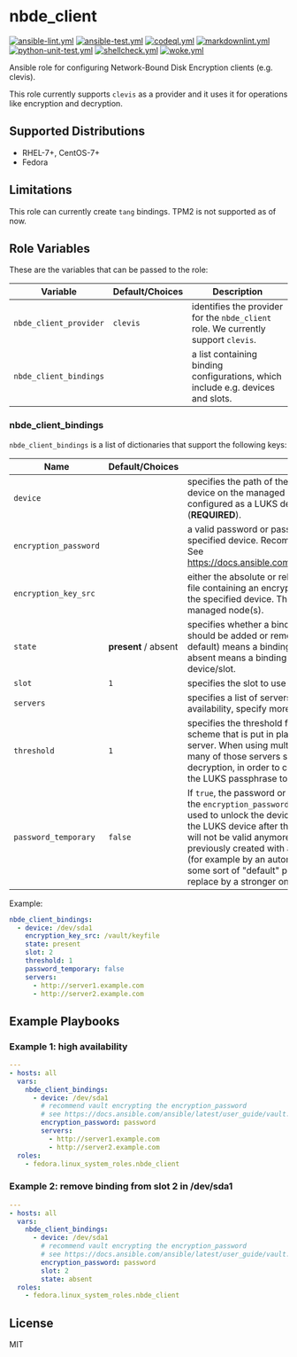 # nbde_client

[![ansible-lint.yml](https://github.com/fedora.linux_system_roles.nbde_client/actions/workflows/ansible-lint.yml/badge.svg)](https://github.com/fedora.linux_system_roles.nbde_client/actions/workflows/ansible-lint.yml) [![ansible-test.yml](https://github.com/fedora.linux_system_roles.nbde_client/actions/workflows/ansible-test.yml/badge.svg)](https://github.com/fedora.linux_system_roles.nbde_client/actions/workflows/ansible-test.yml) [![codeql.yml](https://github.com/fedora.linux_system_roles.nbde_client/actions/workflows/codeql.yml/badge.svg)](https://github.com/fedora.linux_system_roles.nbde_client/actions/workflows/codeql.yml) [![markdownlint.yml](https://github.com/fedora.linux_system_roles.nbde_client/actions/workflows/markdownlint.yml/badge.svg)](https://github.com/fedora.linux_system_roles.nbde_client/actions/workflows/markdownlint.yml) [![python-unit-test.yml](https://github.com/fedora.linux_system_roles.nbde_client/actions/workflows/python-unit-test.yml/badge.svg)](https://github.com/fedora.linux_system_roles.nbde_client/actions/workflows/python-unit-test.yml) [![shellcheck.yml](https://github.com/fedora.linux_system_roles.nbde_client/actions/workflows/shellcheck.yml/badge.svg)](https://github.com/fedora.linux_system_roles.nbde_client/actions/workflows/shellcheck.yml) [![woke.yml](https://github.com/fedora.linux_system_roles.nbde_client/actions/workflows/woke.yml/badge.svg)](https://github.com/fedora.linux_system_roles.nbde_client/actions/workflows/woke.yml)

Ansible role for configuring Network-Bound Disk Encryption clients (e.g. clevis).

This role currently supports `clevis` as a provider and it uses it for operations like encryption
and decryption.

## Supported Distributions

* RHEL-7+, CentOS-7+
* Fedora

## Limitations

This role can currently create `tang` bindings. TPM2 is not supported as of now.

## Role Variables

These are the variables that can be passed to the role:

| **Variable** | **Default/Choices** | **Description** |
|----------|-------------|------|
| `nbde_client_provider` | `clevis`| identifies the provider for the `nbde_client` role. We currently support `clevis`.|
| `nbde_client_bindings` | | a list containing binding configurations, which include e.g. devices and slots. |

### nbde_client_bindings

`nbde_client_bindings` is a list of dictionaries that support the following keys:

| **Name** | **Default/Choices** | **Description** |
|----------|-------------|------|
| `device` | | specifies the path of the backing device of an encrypted device on the managed host. This device must be already configured as a LUKS device before using the role (**REQUIRED**). |
| `encryption_password` | | a valid password or passphrase for opening/unlocking the specified device. Recommend vault encrypting the value. See <https://docs.ansible.com/ansible/latest/user_guide/vault.html> |
| `encryption_key_src` | | either the absolute or relative path, on the control node, of a file containing an encryption key valid for opening/unlocking the specified device.  The role will copy this file to the managed node(s). |
| `state` | **present** / absent | specifies whether a binding with the configuration described should be added or removed. Setting state to present (the default) means a binding will be added; setting state to absent means a binding will be removed from the device/slot. |
| `slot` | `1` | specifies the slot to use for the binding. |
| `servers` | |  specifies a list of servers to bind to. To enable high availability, specify more than one server here. |
| `threshold` | `1` | specifies the threshold for the Shamir Secret Sharing (SSS) scheme that is put in place when using more than one server. When using multiple servers, threshold indicates how many of those servers should succeed, in terms of decryption, in order to complete the process of recovering the LUKS passphrase to open the device. |
| `password_temporary` | `false` | If `true`, the password or passphrase that was provided via the `encryption_password` or `encryption_key` arguments will be used to unlock the device and then it will be removed from the LUKS device after the binding operation completes, i.e. it will not be valid anymore. To be used if device has been previously created with a sample password or passphrase (for example by an automated install like kickstart that set up some sort of "default" password), which the role should replace by a stronger one. |

Example:

```yaml
nbde_client_bindings:
  - device: /dev/sda1
    encryption_key_src: /vault/keyfile
    state: present
    slot: 2
    threshold: 1
    password_temporary: false
    servers:
      - http://server1.example.com
      - http://server2.example.com
```

## Example Playbooks

### Example 1: high availability

```yaml
---
- hosts: all
  vars:
    nbde_client_bindings:
      - device: /dev/sda1
        # recommend vault encrypting the encryption_password
        # see https://docs.ansible.com/ansible/latest/user_guide/vault.html
        encryption_password: password
        servers:
          - http://server1.example.com
          - http://server2.example.com
  roles:
    - fedora.linux_system_roles.nbde_client
```

### Example 2: remove binding from slot 2 in /dev/sda1

```yaml
---
- hosts: all
  vars:
    nbde_client_bindings:
      - device: /dev/sda1
        # recommend vault encrypting the encryption_password
        # see https://docs.ansible.com/ansible/latest/user_guide/vault.html
        encryption_password: password
        slot: 2
        state: absent
  roles:
    - fedora.linux_system_roles.nbde_client
```

## License

MIT
